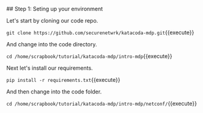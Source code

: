 
## Step 1: Seting up your environment

Let's start by cloning our code repo.

`git clone https://github.com/securenetwrk/katacoda-mdp.git`{{execute}}

And change into the code directory. 

`cd /home/scrapbook/tutorial/katacoda-mdp/intro-mdp`{{execute}}

Next let's install our requirements. 

`pip install -r requirements.txt`{{execute}}

And then change into the code folder. 

`cd /home/scrapbook/tutorial/katacoda-mdp/intro-mdp/netconf/`{{execute}}
